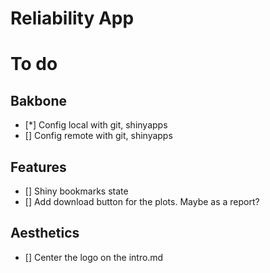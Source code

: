 # Reliability App

# To do 

## Bakbone
- [*] Config local with git, shinyapps
- [] Config remote with git, shinyapps

## Features
- [] Shiny bookmarks state
- [] Add download button for the plots. Maybe as a report?


## Aesthetics
- [] Center the logo on the intro.md
